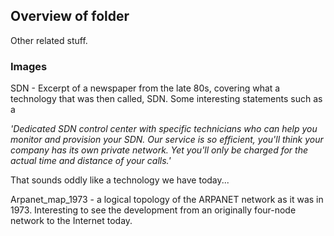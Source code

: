 ## Overview of folder

Other related stuff.



### Images

SDN - Excerpt of a newspaper from the late 80s, covering what a technology that was then called, SDN. Some interesting statements such as a 

*'Dedicated SDN control center with specific technicians who can help you monitor and provision your SDN. Our service is so efficient, you'll think your company has its own private network. Yet you'll only be charged for the actual time and distance of your calls.'*

That sounds oddly like a technology we have today...


Arpanet_map_1973 - a logical topology of the ARPANET network as it was in 1973. Interesting to see the development from an originally four-node network to the Internet today.

